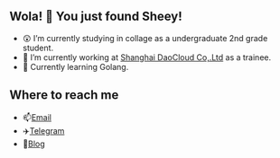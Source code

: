 ## Wola! 🥳 You just found Sheey!

- 😲 I’m currently studying in collage as a undergraduate 2nd grade student.
- 🔭 I’m currently working at [Shanghai DaoCloud Co,.Ltd](https://daocloud.io) as a trainee.
- 🌱 Currently learning Golang.

## Where to reach me

- 📫[Email](mailto:i@sheey.moe)
- ✈️[Telegram](https://t.me/sheey11)
- 📝[Blog](https://sheey.moe)

<!--
**Sheey11/Sheey11** is a ✨ _special_ ✨ repository because its `README.md` (this file) appears on your GitHub profile.

Here are some ideas to get you started:

- 🔭 I’m currently working on ...
- 🌱 I’m currently learning ...
- 👯 I’m looking to collaborate on ...
- 🤔 I’m looking for help with ...
- 💬 Ask me about ...
- 📫 How to reach me: ...
- 😄 Pronouns: ...
- ⚡ Fun fact: ...
-->
